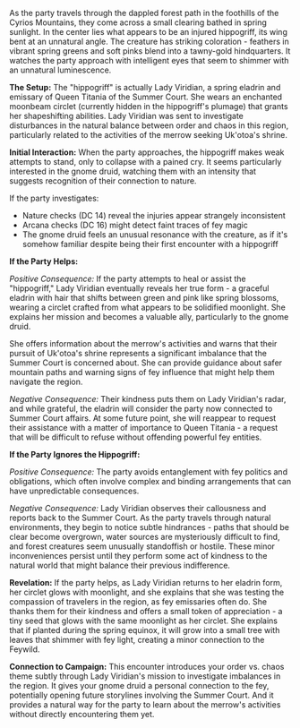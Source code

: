As the party travels through the dappled forest path in the foothills of the Cyrios Mountains, they come across a small clearing bathed in spring sunlight. In the center lies what appears to be an injured hippogriff, its wing bent at an unnatural angle. The creature has striking coloration - feathers in vibrant spring greens and soft pinks blend into a tawny-gold hindquarters. It watches the party approach with intelligent eyes that seem to shimmer with an unnatural luminescence.

**The Setup:** The "hippogriff" is actually Lady Viridian, a spring eladrin and emissary of Queen Titania of the Summer Court. She wears an enchanted moonbeam circlet (currently hidden in the hippogriff's plumage) that grants her shapeshifting abilities. Lady Viridian was sent to investigate disturbances in the natural balance between order and chaos in this region, particularly related to the activities of the merrow seeking Uk'otoa's shrine.

**Initial Interaction:** When the party approaches, the hippogriff makes weak attempts to stand, only to collapse with a pained cry. It seems particularly interested in the gnome druid, watching them with an intensity that suggests recognition of their connection to nature.

If the party investigates:

- Nature checks (DC 14) reveal the injuries appear strangely inconsistent
- Arcana checks (DC 16) might detect faint traces of fey magic
- The gnome druid feels an unusual resonance with the creature, as if it's somehow familiar despite being their first encounter with a hippogriff

**If the Party Helps:**

_Positive Consequence:_ If the party attempts to heal or assist the "hippogriff," Lady Viridian eventually reveals her true form - a graceful eladrin with hair that shifts between green and pink like spring blossoms, wearing a circlet crafted from what appears to be solidified moonlight. She explains her mission and becomes a valuable ally, particularly to the gnome druid.

She offers information about the merrow's activities and warns that their pursuit of Uk'otoa's shrine represents a significant imbalance that the Summer Court is concerned about. She can provide guidance about safer mountain paths and warning signs of fey influence that might help them navigate the region.

_Negative Consequence:_ Their kindness puts them on Lady Viridian's radar, and while grateful, the eladrin will consider the party now connected to Summer Court affairs. At some future point, she will reappear to request their assistance with a matter of importance to Queen Titania - a request that will be difficult to refuse without offending powerful fey entities.

**If the Party Ignores the Hippogriff:**

_Positive Consequence:_ The party avoids entanglement with fey politics and obligations, which often involve complex and binding arrangements that can have unpredictable consequences.

_Negative Consequence:_ Lady Viridian observes their callousness and reports back to the Summer Court. As the party travels through natural environments, they begin to notice subtle hindrances - paths that should be clear become overgrown, water sources are mysteriously difficult to find, and forest creatures seem unusually standoffish or hostile. These minor inconveniences persist until they perform some act of kindness to the natural world that might balance their previous indifference.

**Revelation:** If the party helps, as Lady Viridian returns to her eladrin form, her circlet glows with moonlight, and she explains that she was testing the compassion of travelers in the region, as fey emissaries often do. She thanks them for their kindness and offers a small token of appreciation - a tiny seed that glows with the same moonlight as her circlet. She explains that if planted during the spring equinox, it will grow into a small tree with leaves that shimmer with fey light, creating a minor connection to the Feywild.

**Connection to Campaign:** This encounter introduces your order vs. chaos theme subtly through Lady Viridian's mission to investigate imbalances in the region. It gives your gnome druid a personal connection to the fey, potentially opening future storylines involving the Summer Court. And it provides a natural way for the party to learn about the merrow's activities without directly encountering them yet.